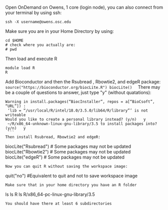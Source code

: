 Open OnDemand on Owens, 1 core (login node), you can also connect from your terminal by using ssh:
```
ssh -X username@owens.osc.edu
```
Make sure you are in your Home Directory by using:
```
cd $HOME
# check where you actually are:
# pwd
```
Then load and execute R
```
module load R
R
```
Add Bioconductor and then the Rsubread , Rbowtie2, and edgeR package:
 ```
source("https://bioconductor.org/biocLite.R")
biocLite()
 ```
There may be a couple of questions to answer, just type "y" (without quatations):
```
Warning in install.packages(“BiocInstaller”, repos = a[“BioCsoft”, “URL”]) :
 ‘lib = “/usr/local/R/intel/18.0/3.5.0/lib64/R/library”’ is not writeable
Would you like to create a personal library instead? (y/n)   y
 ~/R/x86_64-unknown-linux-gnu-library/3.5 to install packages into? (y/n)   y
 ```
Then install Rsubread, Rbowtie2 and edgeR:
```
biocLite("Rsubread")  # Some packages may not be updated
biocLite("Rbowtie2") # Some packages may not be updated
biocLite("edgeR") # Some packages may not be updated
```
Now you can quit R without saving the workspace image:
```
quit("no")
#Equivalent to quit and not to save workspace image
```
Make sure that in your home directory you have an R folder
```
ls
ls R
ls R/x86_64-pc-linux-gnu-library/3.5
```
You should have there at least 6 subdirectories
